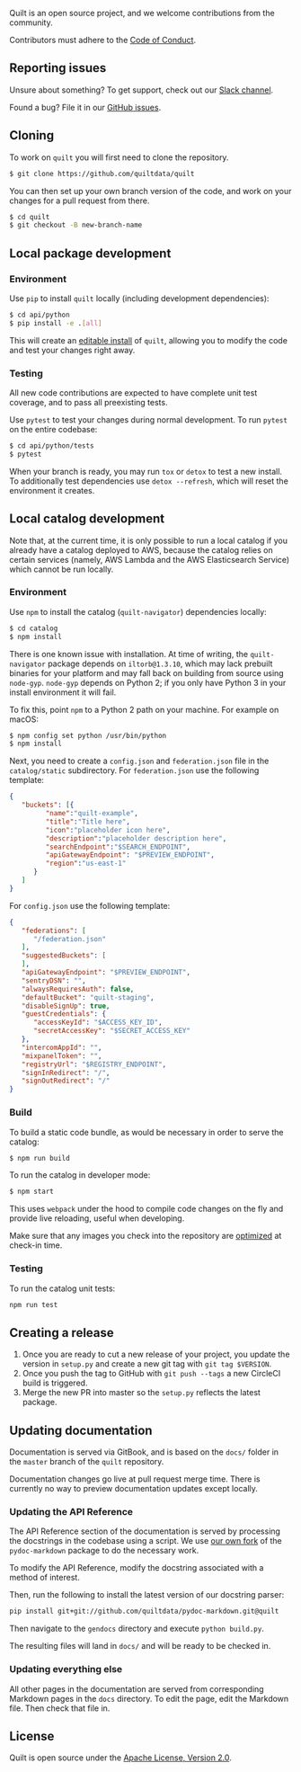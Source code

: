 Quilt is an open source project, and we welcome contributions from the community.

Contributors must adhere to the [Code of Conduct](https://github.com/quiltdata/quilt/blob/master/docs/CODE_OF_CONDUCT.md).

## Reporting issues

Unsure about something? To get support, check out our [Slack channel](https://quiltusers.slack.com/messages).

Found a bug? File it in our [GitHub issues](https://github.com/quiltdata/quilt/issues).

## Cloning

To work on `quilt` you will first need to clone the repository.

```bash
$ git clone https://github.com/quiltdata/quilt
```

You can then set up your own branch version of the code, and work on your changes for a pull request from there.

```bash
$ cd quilt
$ git checkout -B new-branch-name
```

## Local package development

### Environment

Use `pip` to install `quilt` locally (including development dependencies):

```bash
$ cd api/python
$ pip install -e .[all]
```

This will create an [editable install](https://pip.pypa.io/en/stable/reference/pip_install/#editable-installs) of `quilt`, allowing you to modify the code and test your changes right away.

### Testing

All new code contributions are expected to have complete unit test coverage, and to pass all preexisting tests.

Use `pytest` to test your changes during normal development. To run `pytest` on the entire codebase:

```bash
$ cd api/python/tests
$ pytest
```

When your branch is ready, you may run `tox` or `detox` to test a new install. To additionally test dependencies use `detox --refresh`, which will reset the environment it creates.

## Local catalog development

Note that, at the current time, it is only possible to run a local catalog if you already have a catalog deployed to AWS, because the catalog relies on certain services (namely, AWS Lambda and the AWS Elasticsearch Service) which cannot be run locally.

### Environment

Use `npm` to install the catalog (`quilt-navigator`) dependencies locally:

```bash
$ cd catalog
$ npm install
```

There is one known issue with installation. At time of writing, the `quilt-navigator` package depends on `iltorb@1.3.10`, which may lack prebuilt binaries for your platform and may fall back on building from source using `node-gyp`. `node-gyp` depends on Python 2; if you only have Python 3 in your install environment it will fail.

To fix this, point `npm` to a Python 2 path on your machine. For example on macOS:

```bash
$ npm config set python /usr/bin/python
$ npm install
```

Next, you need to create a `config.json` and `federation.json` file in the `catalog/static` subdirectory. For `federation.json` use the following template:

```json
{
   "buckets": [{
         "name":"quilt-example",
         "title":"Title here",
         "icon":"placeholder icon here",
         "description":"placeholder description here",
         "searchEndpoint":"$SEARCH_ENDPOINT",
         "apiGatewayEndpoint": "$PREVIEW_ENDPOINT",
         "region":"us-east-1"
      }
   ]
}
```

For `config.json` use the following template:

```json
{
   "federations": [
      "/federation.json"
   ],
   "suggestedBuckets": [
   ],
   "apiGatewayEndpoint": "$PREVIEW_ENDPOINT",
   "sentryDSN": "",
   "alwaysRequiresAuth": false,
   "defaultBucket": "quilt-staging",
   "disableSignUp": true,
   "guestCredentials": {
      "accessKeyId": "$ACCESS_KEY_ID",
      "secretAccessKey": "$SECRET_ACCESS_KEY"
   },
   "intercomAppId": "",
   "mixpanelToken": "",
   "registryUrl": "$REGISTRY_ENDPOINT",
   "signInRedirect": "/",
   "signOutRedirect": "/"
}
```

### Build

To build a static code bundle, as would be necessary in order to serve the catalog:

```bash
$ npm run build
```

To run the catalog in developer mode:

```bash
$ npm start
```

This uses `webpack` under the hood to compile code changes on the fly and provide live reloading, useful when developing.

Make sure that any images you check into the repository are [optimized](https://kinsta.com/blog/optimize-images-for-web/) at check-in time.

### Testing

To run the catalog unit tests:

```bash
npm run test
```

## Creating a release

1. Once you are ready to cut a new release of your project, you update the version in `setup.py` and create a new git tag with `git tag $VERSION`.
2. Once you push the tag to GitHub with `git push --tags` a new CircleCI build is triggered.
3. Merge the new PR into master so the `setup.py` reflects the latest package.

## Updating documentation

Documentation is served via GitBook, and is based on the `docs/` folder in the `master` branch of the `quilt` repository.

Documentation changes go live at pull request merge time. There is currently no way to preview documentation updates except locally.

### Updating the API Reference

The API Reference section of the documentation is served by processing the docstrings in the codebase using a script. We use [our own fork](https://github.com/quiltdata/pydoc-markdown/tree/quilt) of the `pydoc-markdown` package to do the necessary work.

To modify the API Reference, modify the docstring associated with a method of interest.

Then, run the following to install the latest version of our docstring parser:

```bash
pip install git+git://github.com/quiltdata/pydoc-markdown.git@quilt
```

Then navigate to the `gendocs` directory and execute `python build.py`.

The resulting files will land in `docs/` and will be ready to be checked in.

### Updating everything else

All other pages in the documentation are served from corresponding Markdown pages in the `docs` directory. To edit the page, edit the Markdown file. Then check that file in.

## License

Quilt is open source under the [Apache License, Version 2.0](https://github.com/quiltdata/quilt/tree/7a4a6db12839e2b932847db5224b858da52db200/LICENSE/README.md).
